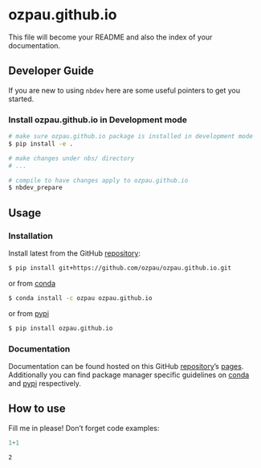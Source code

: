 # ozpau.github.io


<!-- WARNING: THIS FILE WAS AUTOGENERATED! DO NOT EDIT! -->

This file will become your README and also the index of your
documentation.

## Developer Guide

If you are new to using `nbdev` here are some useful pointers to get you
started.

### Install ozpau.github.io in Development mode

``` sh
# make sure ozpau.github.io package is installed in development mode
$ pip install -e .

# make changes under nbs/ directory
# ...

# compile to have changes apply to ozpau.github.io
$ nbdev_prepare
```

## Usage

### Installation

Install latest from the GitHub
[repository](https://github.com/ozpau/ozpau.github.io):

``` sh
$ pip install git+https://github.com/ozpau/ozpau.github.io.git
```

or from [conda](https://anaconda.org/ozpau/ozpau.github.io)

``` sh
$ conda install -c ozpau ozpau.github.io
```

or from [pypi](https://pypi.org/project/ozpau.github.io/)

``` sh
$ pip install ozpau.github.io
```

### Documentation

Documentation can be found hosted on this GitHub
[repository](https://github.com/ozpau/ozpau.github.io)’s
[pages](https://ozpau.github.io/ozpau.github.io/). Additionally you can
find package manager specific guidelines on
[conda](https://anaconda.org/ozpau/ozpau.github.io) and
[pypi](https://pypi.org/project/ozpau.github.io/) respectively.

## How to use

Fill me in please! Don’t forget code examples:

``` python
1+1
```

    2
